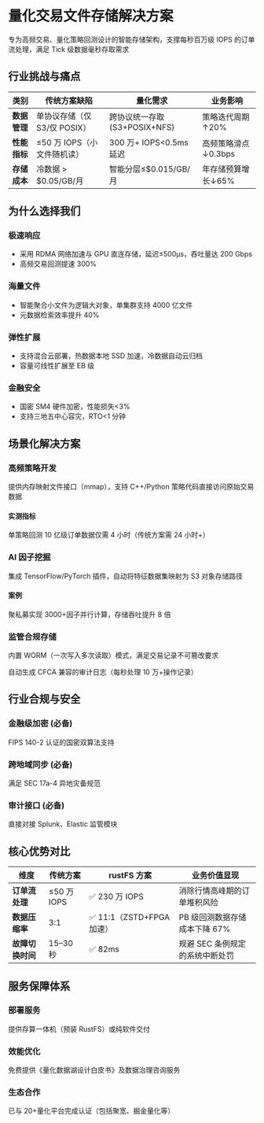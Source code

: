 # 量化交易文件存储解决方案

专为高频交易、量化策略回测设计的智能存储架构，支撑每秒百万级 IOPS 的订单流处理，满足 Tick 级数据毫秒存取需求

## 行业挑战与痛点

| 类别 | 传统方案缺陷 | 量化需求 | 业务影响 |
|------|-------------|----------|----------|
| **数据管理** | 单协议存储（仅 S3/仅 POSIX） | 跨协议统一存取(S3+POSIX+NFS) | 策略迭代周期↑20% |
| **性能指标** | ≤50 万 IOPS（小文件随机读） | 300 万+ IOPS<0.5ms 延迟 | 高频策略滑点↓0.3bps |
| **存储成本** | 冷数据 > $0.05/GB/月 | 智能分层≤$0.015/GB/月 | 年存储预算增长↓65% |

## 为什么选择我们

### 极速响应

- 采用 RDMA 网络加速与 GPU 直连存储，延迟≤500μs，吞吐量达 200 Gbps
- 高频交易回测提速 300%

### 海量文件

- 智能聚合小文件为逻辑大对象，单集群支持 4000 亿文件
- 元数据检索效率提升 40%

### 弹性扩展

- 支持混合云部署，热数据本地 SSD 加速，冷数据自动云归档
- 容量可线性扩展至 EB 级

### 金融安全

- 国密 SM4 硬件加密，性能损失<3%
- 支持三地五中心容灾，RTO<1 分钟

## 场景化解决方案

### 高频策略开发

提供内存映射文件接口（mmap），支持 C++/Python 策略代码直接访问原始交易数据

#### 实测指标

单策略回测 10 亿级订单数据仅需 4 小时（传统方案需 24 小时+）

### AI 因子挖掘

集成 TensorFlow/PyTorch 插件，自动将特征数据集映射为 S3 对象存储路径

#### 案例

聚私募实现 3000+因子并行计算，存储吞吐提升 8 倍

### 监管合规存储

内置 WORM（一次写入多次读取）模式，满足交易记录不可篡改要求

自动生成 CFCA 兼容的审计日志（每秒处理 10 万+操作记录）

## 行业合规与安全

### 金融级加密 **(必备)**

FIPS 140-2 认证的国密双算法支持

### 跨地域同步 **(必备)**

满足 SEC 17a-4 异地灾备规范

### 审计接口 **(必备)**

直接对接 Splunk、Elastic 监管模块

## 核心优势对比

| 维度 | 传统方案 | rustFS 方案 | 业务价值显现 |
|------|----------|------------|--------------|
| **订单流处理** | ≤50 万 IOPS | ✅ 230 万 IOPS | 消除行情高峰期的订单堆积风险 |
| **数据压缩率** | 3:1 | ✅ 11:1（ZSTD+FPGA 加速） | PB 级回测数据存储成本下降 67% |
| **故障切换时间** | 15–30 秒 | ✅ 82ms | 规避 SEC 条例规定的系统中断处罚 |

## 服务保障体系

### 部署服务

提供存算一体机（预装 RustFS）或纯软件交付

### 效能优化

免费提供《量化数据湖设计白皮书》及数据治理咨询服务

### 生态合作

已与 20+量化平台完成认证（包括聚宽、掘金量化等）

